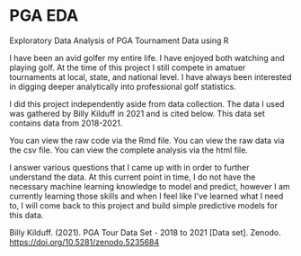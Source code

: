 # PGA EDA
Exploratory Data Analysis of PGA Tournament Data using R

I have been an avid golfer my entire life. I have enjoyed both watching and playing golf. 
At the time of this project I still compete in amatuer tournaments at local, state, and national level. 
I have always been interested in digging deeper analytically into professional golf statistics.

I did this project independently aside from data collection. 
The data I used was gathered by Billy Kilduff in 2021 and is cited below. 
This data set contains data from 2018-2021.

You can view the raw code via the Rmd file. 
You can view the raw data via the csv file.
You can view the complete analysis via the html file. 

I answer various questions that I came up with in order to further understand the data. At this current point in time, I do not have the necessary machine learning knowledge to model and predict, however I am currently learning those skills and when I feel like I've learned what I need to, I will come back to this project and build simple predictive models for this data. 

Billy Kilduff. (2021). PGA Tour Data Set - 2018 to 2021 [Data set]. Zenodo. https://doi.org/10.5281/zenodo.5235684

